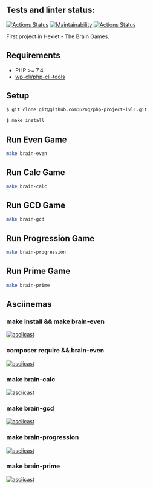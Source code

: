## Tests and linter status:
[![Actions Status](https://github.com/62ng/php-project-lvl1/workflows/hexlet-check/badge.svg)](https://github.com/62ng/php-project-lvl1/actions)
[![Maintainability](https://api.codeclimate.com/v1/badges/3affd9d40113d99051f4/maintainability)](https://codeclimate.com/github/62ng/php-project-lvl1/maintainability)
[![Actions Status](https://github.com/62ng/php-project-lvl1/workflows/linter-check/badge.svg)](https://github.com/62ng/php-project-lvl1/actions)

First project in Hexlet - The Brain Games.

## Requirements

 * PHP >= 7.4  
 * [wp-cli/php-cli-tools](https://github.com/wp-cli/php-cli-tools)

## Setup

```sh
$ git clone git@github.com:62ng/php-project-lvl1.git

$ make install
```
## Run Even Game
```sh
make brain-even
```
## Run Calc Game
```sh
make brain-calc
```
## Run GCD Game
```sh
make brain-gcd
```
## Run Progression Game
```sh
make brain-progression
```
## Run Prime Game
```sh
make brain-prime
```

## Asciinemas
### make install && make brain-even
[![asciicast](https://asciinema.org/a/AT7XkVom0cyChS4TlvoaBbe6Y.svg)](https://asciinema.org/a/AT7XkVom0cyChS4TlvoaBbe6Y)
### composer require && brain-even
[![asciicast](https://asciinema.org/a/1LgDYFdngNVaam6YgzCbgUlZK.svg)](https://asciinema.org/a/1LgDYFdngNVaam6YgzCbgUlZK)
### make brain-calc
[![asciicast](https://asciinema.org/a/CzHPkx9eT6Qbkt8m3VXvSEnrK.svg)](https://asciinema.org/a/CzHPkx9eT6Qbkt8m3VXvSEnrK)
### make brain-gcd
[![asciicast](https://asciinema.org/a/CLKhg5QzFc6VSuX7Bqz5RS4yV.svg)](https://asciinema.org/a/CLKhg5QzFc6VSuX7Bqz5RS4yV)
### make brain-progression
[![asciicast](https://asciinema.org/a/mByV5c75DYAvrTlleSLstrn14.svg)](https://asciinema.org/a/mByV5c75DYAvrTlleSLstrn14)
### make brain-prime
[![asciicast](https://asciinema.org/a/3G9eENScDCT9bumEROVuI4b4r.svg)](https://asciinema.org/a/3G9eENScDCT9bumEROVuI4b4r)
